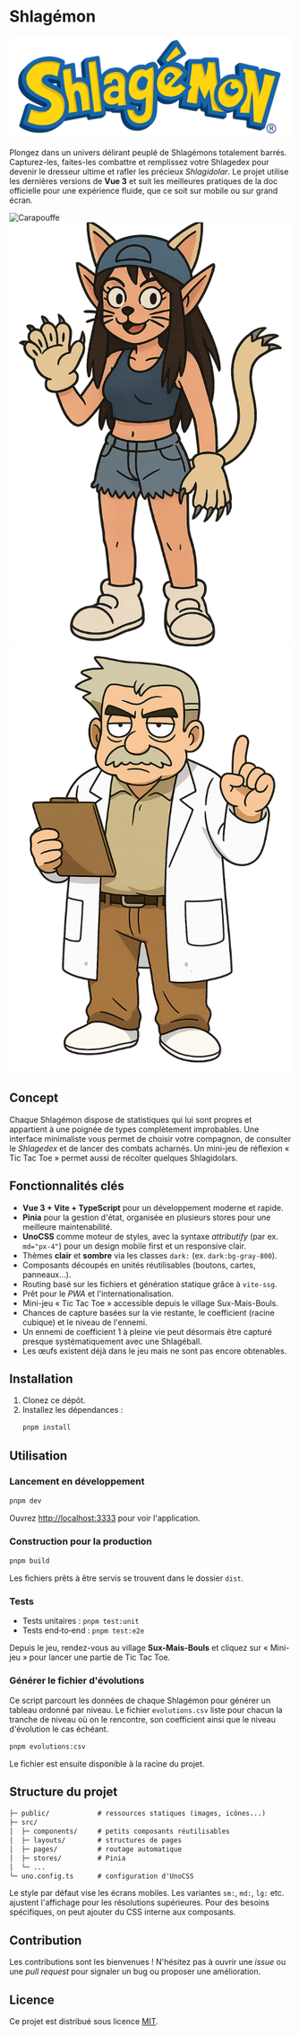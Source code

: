 # Shlagémon

![Logo](public/logo.png)

Plongez dans un univers délirant peuplé de Shlagémons totalement barrés. Capturez-les, faites-les combattre et remplissez votre Shlagedex pour devenir le dresseur ultime et rafler les précieux _Shlagidolar_. Le projet utilise les dernières versions de **Vue&nbsp;3** et suit les meilleures pratiques de la doc officielle pour une expérience fluide, que ce soit sur mobile ou sur grand écran.

![Carapouffe](public/shlagemons/carapouffe/carapouffe.png)
![Sachatte](public/characters/sachatte/sachatte.png)
![Prof Merdant](public/characters/prof-merdant/prof-merdant.png)

## Concept

Chaque Shlagémon dispose de statistiques qui lui sont propres et appartient à une poignée de types complètement improbables. Une interface minimaliste vous permet de choisir votre compagnon, de consulter le _Shlagedex_ et de lancer des combats acharnés.
Un mini-jeu de réflexion « Tic Tac Toe » permet aussi de récolter quelques Shlagidolars.

## Fonctionnalités clés

- **Vue&nbsp;3 + Vite + TypeScript** pour un développement moderne et rapide.
- **Pinia** pour la gestion d'état, organisée en plusieurs stores pour une meilleure maintenabilité.
- **UnoCSS** comme moteur de styles, avec la syntaxe _attributify_ (par ex. `md="px-4"`) pour un design mobile first et un responsive clair.
- Thèmes **clair** et **sombre** via les classes `dark:` (ex. `dark:bg-gray-800`).
- Composants découpés en unités réutilisables (boutons, cartes, panneaux...).
- Routing basé sur les fichiers et génération statique grâce à `vite-ssg`.
- Prêt pour le _PWA_ et l'internationalisation.
- Mini-jeu « Tic Tac Toe » accessible depuis le village Sux-Mais-Bouls.
- Chances de capture basées sur la vie restante, le coefficient (racine cubique) et le niveau de l'ennemi.
- Un ennemi de coefficient 1 à pleine vie peut désormais être capturé presque systématiquement avec une Shlagéball.
- Les œufs existent déjà dans le jeu mais ne sont pas encore obtenables.

## Installation

1. Clonez ce dépôt.
2. Installez les dépendances :
   ```bash
   pnpm install
   ```

## Utilisation

### Lancement en développement

```bash
pnpm dev
```

Ouvrez <http://localhost:3333> pour voir l'application.

### Construction pour la production

```bash
pnpm build
```

Les fichiers prêts à être servis se trouvent dans le dossier `dist`.

### Tests

- Tests unitaires : `pnpm test:unit`
- Tests end‑to‑end : `pnpm test:e2e`

Depuis le jeu, rendez-vous au village **Sux-Mais-Bouls** et cliquez sur « Mini-jeu » pour lancer une partie de Tic Tac Toe.

### Générer le fichier d'évolutions

Ce script parcourt les données de chaque Shlagémon pour générer un tableau ordonné par niveau. Le fichier `evolutions.csv` liste pour chacun la tranche de niveau où on le rencontre, son coefficient ainsi que le niveau d'évolution le cas échéant.

```bash
pnpm evolutions:csv
```

Le fichier est ensuite disponible à la racine du projet.

## Structure du projet

```
├─ public/            # ressources statiques (images, icônes...)
├─ src/
│  ├─ components/     # petits composants réutilisables
│  ├─ layouts/        # structures de pages
│  ├─ pages/          # routage automatique
│  ├─ stores/         # Pinia
│  └─ ...
└─ uno.config.ts      # configuration d'UnoCSS
```

Le style par défaut vise les écrans mobiles. Les variantes `sm:`, `md:`, `lg:` etc. ajustent l'affichage pour les résolutions supérieures. Pour des besoins spécifiques, on peut ajouter du CSS interne aux composants.

## Contribution

Les contributions sont les bienvenues ! N'hésitez pas à ouvrir une _issue_ ou une _pull request_ pour signaler un bug ou proposer une amélioration.

## Licence

Ce projet est distribué sous licence [MIT](LICENSE).
